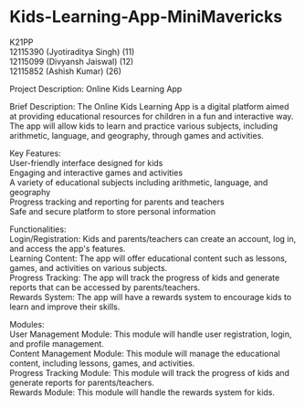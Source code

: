 # Kids-Learning-App-MiniMavericks
K21PP<br>
12115390 (Jyotiraditya Singh) (11)<br>
12115099 (Divyansh Jaiswal) (12)<br>
12115852 (Ashish Kumar) (26)<br>

Project Description: Online Kids Learning App

Brief Description: The Online Kids Learning App is a digital platform aimed at providing educational resources for children in a fun and interactive way. The app will allow kids to learn and practice various subjects, including arithmetic, language, and geography, through games and activities.

Key Features:<br>
User-friendly interface designed for kids<br>
Engaging and interactive games and activities<br>
A variety of educational subjects including arithmetic, language, and geography<br>
Progress tracking and reporting for parents and teachers<br>
Safe and secure platform to store personal information<br>


Functionalities:<br>
Login/Registration: Kids and parents/teachers can create an account, log in, and access the app's features.<br>
Learning Content: The app will offer educational content such as lessons, games, and activities on various subjects.<br>
Progress Tracking: The app will track the progress of kids and generate reports that can be accessed by parents/teachers.<br>
Rewards System: The app will have a rewards system to encourage kids to learn and improve their skills.<br>


Modules:<br>
User Management Module: This module will handle user registration, login, and profile management.<br>
Content Management Module: This module will manage the educational content, including lessons, games, and activities.<br>
Progress Tracking Module: This module will track the progress of kids and generate reports for parents/teachers.<br>
Rewards Module: This module will handle the rewards system for kids.<br>
